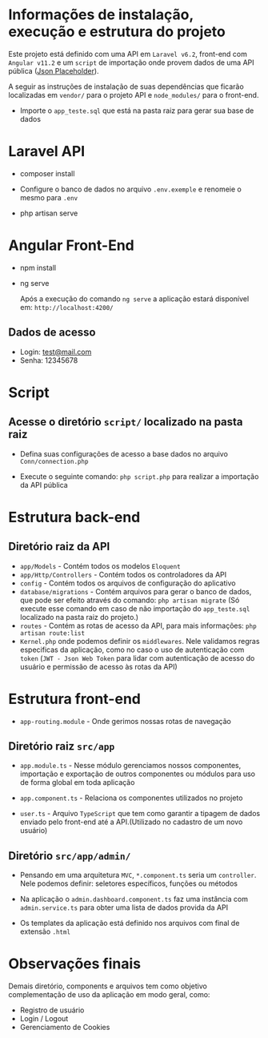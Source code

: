 # Informações de instalação, execução e estrutura do projeto
 
 Este projeto está definido com uma API em `Laravel v6.2`, front-end com `Angular v11.2` e um `script` de importação onde provem dados de uma API pública ([Json Placeholder](https://jsonplaceholder.typicode.com/)). 
 
 A seguir as instruções de instalação de suas dependências que ficarão localizadas em `vendor/` para o projeto API e `node_modules/` para o front-end.
 
- Importe o `app_teste.sql` que está na pasta raiz para gerar sua base de dados

# Laravel API

- composer install

- Configure o banco de dados no arquivo `.env.exemple` e renomeie o mesmo para  `.env`

- php artisan serve 

# Angular Front-End

 - npm install
 - ng serve 
   
   Após a execução do comando `ng serve` a aplicação estará disponível em: `http://localhost:4200/` 

## Dados de acesso
 - Login: test@mail.com
 - Senha: 12345678

# Script

##  Acesse o diretório `script/` localizado na pasta raiz

- Defina suas configurações de acesso a base dados no arquivo ` Conn/connection.php`

- Execute o seguinte comando: `php script.php` para realizar a importação da API pública


# Estrutura back-end

## Diretório raiz da API
- `app/Models` - Contém todos os modelos `Eloquent` 
- `app/Http/Controllers` - Contém todos os controladores da API 
- `config` - Contém todos os arquivos de configuração do aplicativo 
- `database/migrations` - Contém arquivos para gerar o banco de dados, que pode ser efeito através do comando:  `php artisan migrate` (Só execute esse comando em caso de não importação do `app_teste.sql` localizado na pasta raiz do projeto.)
- `routes` - Contém as rotas de acesso da API, para mais informações:  `php artisan route:list`
- `Kernel.php` onde podemos definir os `middlewares`. Nele validamos regras especificas da aplicação, como no caso o uso de autenticação com `token` (`JWT - Json Web Token` para lidar com autenticação de acesso do usuário e permissão de acesso às rotas da API)

# Estrutura front-end

- `app-routing.module` - Onde gerimos nossas rotas de navegação

## Diretório raiz `src/app`

 - `app.module.ts`  - Nesse módulo gerenciamos nossos componentes, importação e exportação de outros componentes ou módulos para uso de forma global em toda aplicação 

 - `app.component.ts` - Relaciona os componentes utilizados no projeto

 - `user.ts` - Arquivo `TypeScript` que tem como garantir a tipagem de dados enviado pelo front-end até a API.(Utilizado no cadastro de um novo usuário)

## Diretório `src/app/admin/`

 - Pensando em uma arquitetura `MVC`, `*.component.ts` seria um `controller`. Nele podemos definir: seletores específicos, funções ou métodos

 - Na aplicação o `admin.dashboard.component.ts` faz uma instância com `admin.service.ts` para obter uma lista de dados provida da API

 - Os templates da aplicação está definido nos arquivos com final de extensão `.html`


# Observações finais
  Demais diretório, components e arquivos tem como objetivo complementação de uso da aplicação em modo geral, como:

- Registro de usuário
- Login / Logout
- Gerenciamento de Cookies